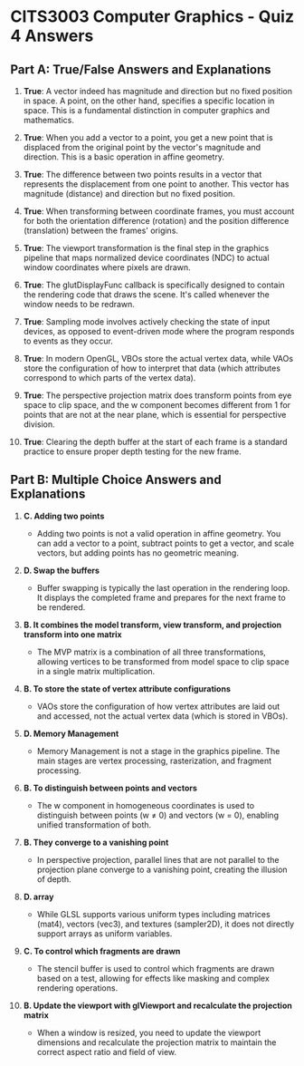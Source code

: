 # CITS3003 Computer Graphics - Quiz 4 Answers

## Part A: True/False Answers and Explanations

1. **True**: A vector indeed has magnitude and direction but no fixed position in space. A point, on the other hand, specifies a specific location in space. This is a fundamental distinction in computer graphics and mathematics.

2. **True**: When you add a vector to a point, you get a new point that is displaced from the original point by the vector's magnitude and direction. This is a basic operation in affine geometry.

3. **True**: The difference between two points results in a vector that represents the displacement from one point to another. This vector has magnitude (distance) and direction but no fixed position.

4. **True**: When transforming between coordinate frames, you must account for both the orientation difference (rotation) and the position difference (translation) between the frames' origins.

5. **True**: The viewport transformation is the final step in the graphics pipeline that maps normalized device coordinates (NDC) to actual window coordinates where pixels are drawn.

6. **True**: The glutDisplayFunc callback is specifically designed to contain the rendering code that draws the scene. It's called whenever the window needs to be redrawn.

7. **True**: Sampling mode involves actively checking the state of input devices, as opposed to event-driven mode where the program responds to events as they occur.

8. **True**: In modern OpenGL, VBOs store the actual vertex data, while VAOs store the configuration of how to interpret that data (which attributes correspond to which parts of the vertex data).

9. **True**: The perspective projection matrix does transform points from eye space to clip space, and the w component becomes different from 1 for points that are not at the near plane, which is essential for perspective division.

10. **True**: Clearing the depth buffer at the start of each frame is a standard practice to ensure proper depth testing for the new frame.

## Part B: Multiple Choice Answers and Explanations

1. **C. Adding two points**
   - Adding two points is not a valid operation in affine geometry. You can add a vector to a point, subtract points to get a vector, and scale vectors, but adding points has no geometric meaning.

2. **D. Swap the buffers**
   - Buffer swapping is typically the last operation in the rendering loop. It displays the completed frame and prepares for the next frame to be rendered.

3. **B. It combines the model transform, view transform, and projection transform into one matrix**
   - The MVP matrix is a combination of all three transformations, allowing vertices to be transformed from model space to clip space in a single matrix multiplication.

4. **B. To store the state of vertex attribute configurations**
   - VAOs store the configuration of how vertex attributes are laid out and accessed, not the actual vertex data (which is stored in VBOs).

5. **D. Memory Management**
   - Memory Management is not a stage in the graphics pipeline. The main stages are vertex processing, rasterization, and fragment processing.

6. **B. To distinguish between points and vectors**
   - The w component in homogeneous coordinates is used to distinguish between points (w ≠ 0) and vectors (w = 0), enabling unified transformation of both.

7. **B. They converge to a vanishing point**
   - In perspective projection, parallel lines that are not parallel to the projection plane converge to a vanishing point, creating the illusion of depth.

8. **D. array**
   - While GLSL supports various uniform types including matrices (mat4), vectors (vec3), and textures (sampler2D), it does not directly support arrays as uniform variables.

9. **C. To control which fragments are drawn**
   - The stencil buffer is used to control which fragments are drawn based on a test, allowing for effects like masking and complex rendering operations.

10. **B. Update the viewport with glViewport and recalculate the projection matrix**
    - When a window is resized, you need to update the viewport dimensions and recalculate the projection matrix to maintain the correct aspect ratio and field of view. 